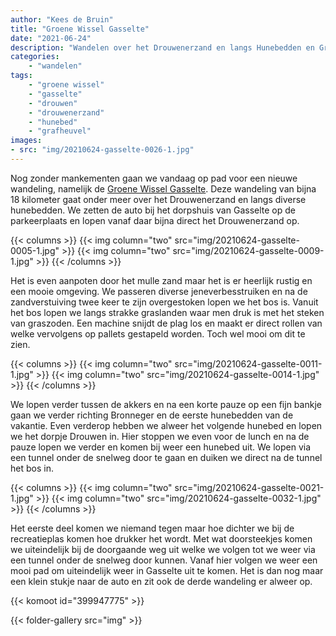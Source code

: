 ```yaml
---
author: "Kees de Bruin"
title: "Groene Wissel Gasselte"
date: "2021-06-24"
description: "Wandelen over het Drouwenerzand en langs Hunebedden en Grafheuvels"
categories:
    - "wandelen"
tags:
    - "groene wissel"
    - "gasselte"
    - "drouwen"
    - "drouwenerzand"
    - "hunebed"
    - "grafheuvel"
images:
- src: "img/20210624-gasselte-0026-1.jpg"
---
```


Nog zonder mankementen gaan we vandaag op pad voor een nieuwe wandeling, namelijk de [Groene Wissel Gasselte](https://www.wandelzoekpagina.nl/wandeling/groene-wissel-gasselte/14012/). Deze wandeling van bijna 18 kilometer gaat onder meer over het Drouwenerzand en langs diverse hunebedden. We zetten de auto bij het dorpshuis van Gasselte op de parkeerplaats en lopen vanaf daar bijna direct het Drouwenerzand op.

{{< columns >}}
{{< img column="two" src="img/20210624-gasselte-0005-1.jpg" >}}
{{< img column="two" src="img/20210624-gasselte-0009-1.jpg" >}}
{{< /columns >}}

Het is even aanpoten door het mulle zand maar het is er heerlijk rustig en een mooie omgeving. We passeren diverse jeneverbesstruiken en na de zandverstuiving twee keer te zijn overgestoken lopen we het bos is. Vanuit het bos lopen we langs strakke graslanden waar men druk is met het steken van graszoden. Een machine snijdt de plag los en maakt er direct rollen van welke vervolgens op pallets gestapeld worden. Toch wel mooi om dit te zien.

{{< columns >}}
{{< img column="two" src="img/20210624-gasselte-0011-1.jpg" >}}
{{< img column="two" src="img/20210624-gasselte-0014-1.jpg" >}}
{{< /columns >}}

We lopen verder tussen de akkers en na een korte pauze op een fijn bankje gaan we verder richting Bronneger en de eerste hunebedden van de vakantie. Even verderop hebben we alweer het volgende hunebed en lopen we het dorpje Drouwen in. Hier stoppen we even voor de lunch en na de pauze lopen we verder en komen bij weer een hunebed uit. We lopen via een tunnel onder de snelweg door te gaan en duiken we direct na de tunnel het bos in.

{{< columns >}}
{{< img column="two" src="img/20210624-gasselte-0021-1.jpg" >}}
{{< img column="two" src="img/20210624-gasselte-0032-1.jpg" >}}
{{< /columns >}}

Het eerste deel komen we niemand tegen maar hoe dichter we bij de recreatieplas komen hoe drukker het wordt. Met wat doorsteekjes komen we uiteindelijk bij de doorgaande weg uit welke we volgen tot we weer via een tunnel onder de snelweg door kunnen. Vanaf hier volgen we weer een mooi pad om uiteindelijk weer in Gasselte uit te komen. Het is dan nog maar een klein stukje naar de auto en zit ook de derde wandeling er alweer op.

{{< komoot id="399947775" >}}

{{< folder-gallery src="img" >}}